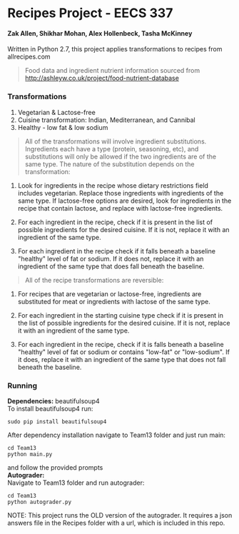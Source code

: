 Recipes Project - EECS 337
========
#### Zak Allen, Shikhar Mohan, Alex Hollenbeck, Tasha McKinney


Written in Python 2.7, this project applies transformations to recipes from allrecipes.com
>Food data and ingredient nutrient information sourced from http://ashleyw.co.uk/project/food-nutrient-database

### Transformations
1. Vegetarian & Lactose-free
2. Cuisine transformation: Indian, Mediterranean, and Cannibal
3. Healthy - low fat & low sodium

>All of the transformations will involve ingredient substitutions. Ingredients each have a type (protein, seasoning, etc), and substitutions will only be allowed if the two ingredients are of the same type. The nature of the substitution depends on the transformation:

1. Look for ingredients in the recipe whose dietary restrictions field includes vegetarian. Replace those ingredients with ingredients of the same type. If lactose-free options are desired, look for ingredients in the recipe that contain lactose, and replace with lactose-free ingredients.

2. For each ingredient in the recipe, check if it is present in the list of possible ingredients for the desired cuisine. If it is not, replace it with an ingredient of the same type.

3. For each ingredient in the recipe check if it falls beneath a baseline "healthy" level of fat or sodium. If it does not, replace it with an ingredient of the same type that does fall beneath the baseline.

>All of the recipe transformations are reversible:

1. For recipes that are vegetarian or lactose-free, ingredients are substituted for meat or ingredients with lactose of the same type. 

2. For each ingredient in the starting cuisine type check if it is present in the list of possible ingredients for the desired cuisine. If it is not, replace it with an ingredient of the same type.

3. For each ingredient in the recipe, check if it is falls beneath a baseline "healthy" level of fat or sodium or contains "low-fat" or "low-sodium". If it does, replace it with an ingredient of the same type that does not fall beneath the baseline.


### Running
<b>Dependencies:</b> beautifulsoup4<br>
To install beautifulsoup4 run:
```
sudo pip install beautifulsoup4
```
After dependency installation navigate to Team13 folder and just run main:
```
cd Team13
python main.py
``` 
and follow the provided prompts
<br>
<b>Autograder:</b> <br>
Navigate to Team13 folder and run autograder:
```
cd Team13
python autograder.py
```

NOTE: This project runs the OLD version of the autograder. It requires a json answers file in the Recipes folder with a url, which is included in this repo.